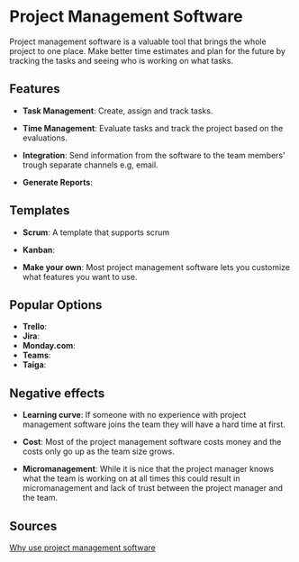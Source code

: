 # Project Management Software

Project management software is a valuable tool that brings the whole project to
one place. Make better time estimates and plan for the future by tracking the
tasks and seeing who is working on what tasks.

## Features

- **Task Management**: Create, assign and track tasks.

- **Time Management**: Evaluate tasks and track the project based on the
  evaluations.

- **Integration**: Send information from the software to the team members' trough
  separate channels e.g, email.

- **Generate Reports**: 

## Templates

- **Scrum**: A template that supports scrum

- **Kanban**:

- **Make your own**: Most project management software lets you customize what
  features you want to use.

## Popular Options

- **Trello**:
- **Jira**:
- **Monday.com**:
- **Teams**:
- **Taiga**:

## Negative effects

- **Learning curve**: If someone with no experience with project management
  software joins the team they will have a hard time at first.

- **Cost**: Most of the project management software costs money and the costs
  only go up as the team size grows.

- **Micromanagement**: While it is nice that the project manager knows what the
  team is working on at all times this could result in micromanagement and lack
  of trust between the project manager and the team.

## Sources

[Why use project management software](https://thedigitalprojectmanager.com/projects/why-use-project-management-software-benefits/)
